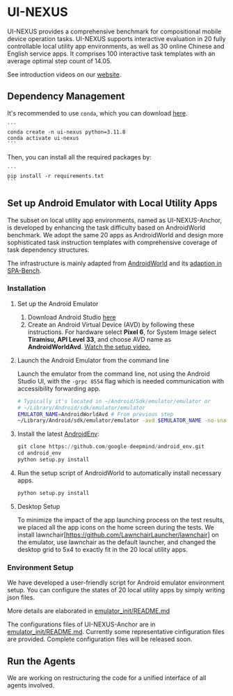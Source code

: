 # UI-NEXUS


UI-NEXUS provides a comprehensive benchmark for compositional mobile device operation tasks. UI-NEXUS supports interactive evaluation in 20 fully controllable local utility app environments, as well as 30 online Chinese and English service apps. It comprises 100 interactive task templates with an average optimal step count of 14.05. 

See introduction videos on our [website](https://ui-nexus.github.io/).


## Dependency Management

It's recommended to use `conda`, which you can download [here](https://docs.anaconda.com/free/miniconda/miniconda-install/).

    ```
    conda create -n ui-nexus python=3.11.8
    conda activate ui-nexus
    ```

Then, you can install all the required packages by:

    ```
    pip install -r requirements.txt
    ```

## Set up Android Emulator with Local Utility Apps

The subset on local utility app environments, named as UI-NEXUS-Anchor, is developed by enhancing the task difficulty based on AndroidWorld benchmark. We adopt the same 20 apps as AndroidWorld and design more sophisticated task instruction templates with comprehensive coverage of task dependency structures. 

The infrastructure is mainly adapted from [AndroidWorld](https://github.com/google-research/android_world) and its [adaption in SPA-Bench](https://github.com/ai-agents-2030-modules/android_world/tree/d333bb099159a658dc0f9fd3bdc8a489b5e565f0).


### Installation

1. Set up the Android Emulator
   1. Download Android Studio [here](https://developer.android.com/studio?gad_source=1&gclid=Cj0KCQjw3ZayBhDRARIsAPWzx8oLcadBD0vAq8xmUutaunLGSzhgEtLz4xVZ_SpV4G0xJazS7LxQkDsaAuveEALw_wcB&gclsrc=aw.ds)
   2. Create an Android Virtual Device (AVD) by following these instructions. For hardware select **Pixel 6**, for System Image select **Tiramisu, API Level 33**, and choose AVD name as **AndroidWorldAvd**. [Watch the setup video.](https://github.com/google-research/android_world/assets/162379927/efc33980-8b36-44be-bb2b-a92d4c334a50)

1. Launch the Android Emulator from the command line

    Launch the emulator from the command line, not using the Android Studio UI, with the `-grpc 8554` flag which is needed communication with accessibility forwarding app.

    ```bash
    # Typically it's located in ~/Android/Sdk/emulator/emulator or
    # ~/Library/Android/sdk/emulator/emulator
    EMULATOR_NAME=AndroidWorldAvd # From previous step
    ~/Library/Android/sdk/emulator/emulator -avd $EMULATOR_NAME -no-snapshot -grpc 8554
    ```


1. Install the latest [AndroidEnv](https://github.com/google-deepmind/android_env):

    ```python
    git clone https://github.com/google-deepmind/android_env.git
    cd android_env
    python setup.py install
    ```

1. Run the setup script of AndroidWorld to automatically install necessary apps.

    ```python
    python setup.py install
    ```

1. Desktop Setup
   
   To minimize the impact of the app launching process on the test results, we placed all the app icons on the home screen during the tests. We install lawnchair[https://github.com/LawnchairLauncher/lawnchair] on the emulator, use lawnchair as the default launcher, and changed the desktop grid to 5x4 to exactly fit in the 20 local utility apps. 



### Environment Setup
We have developed a user-friendly script for Android emulator environment setup. You can configure the states of 20 local utility apps by simply writing json files.

More details are elaborated in [emulator_init/README.md](emulator_init/README.md)

The configurations files of UI-NEXUS-Anchor are in [emulator_init/README.md](emulator_init/README.md). Currently some representative cinfiguration files are provided. Complete configuration files will be released soon.


## Run the Agents

We are working on restructuring the code for a unified interface of all agents involved. 

